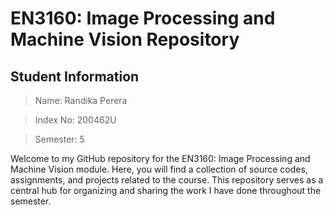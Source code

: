 # EN3160: Image Processing and Machine Vision Repository

## **Student Information**

> Name: Randika Perera

> Index No: 200462U

> Semester: 5

Welcome to my GitHub repository for the EN3160: Image Processing and Machine Vision module. Here, you will find a collection of source codes, assignments, and projects related to the course. This repository serves as a central hub for organizing and sharing the work I have done throughout the semester.
